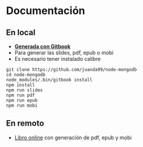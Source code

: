 # Documentación



## En local

- **[Generada con Gitbook](https://www.gitbook.com)**
- Para generar las slides, pdf, epub o mobi
- Es necesario tener instalado calibre

```
git clone https://github.com/juanda99/node-mongodb
cd node-mongodb
node_modules/.bin/gitbook install
npm install
npm run slides
npm run pdf
npm run epub
npm run mobi
```



## En remoto
- [Libro online](https://www.gitbook.com/book/juanda/webapps/details) con generación de pdf, epub y mobi